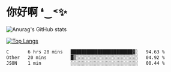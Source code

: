# 你好啊 ❛‿˂✨

![Anurag's GitHub stats](https://github-readme-stats.vercel.app/api?username=ZombieFly&count_private=true&show_icons=true)

[![Top Langs](https://github-readme-stats.vercel.app/api/top-langs/?username=ZombieFly&layout=compact&count_private=true&hide=Ruby,makefile)](https://github.com/anuraghazra/github-readme-stats)

<!--START_SECTION:waka-->

```txt
C       6 hrs 28 mins   ███████████████████████▓░   94.63 %
Other   20 mins         █▒░░░░░░░░░░░░░░░░░░░░░░░   04.92 %
JSON    1 min           ░░░░░░░░░░░░░░░░░░░░░░░░░   00.44 %
```

<!--END_SECTION:waka-->
